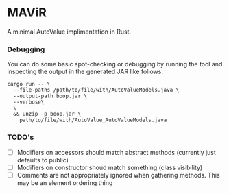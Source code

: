 # MAViR

A minimal AutoValue implimentation in Rust.

### Debugging

You can do some basic spot-checking or debugging by running the tool and inspecting
the output in the generated JAR like follows:
```shell
cargo run -- \
  --file-paths /path/to/file/with/AutoValueModels.java \
  --output-path boop.jar \
  --verbose\
  \
  && unzip -p boop.jar \
    path/to/file/with/AutoValue_AutoValueModels.java
```

### TODO's

- [ ] Modifiers on accessors should match abstract methods (currently just defaults to public)
- [ ] Modifiers on constructor shoud match something (class visibility)
- [ ] Comments are not appropriately ignored when gathering methods.
      This may be an element ordering thing
